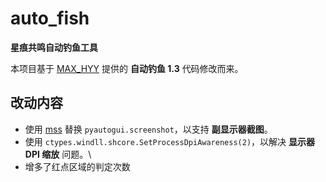 # auto_fish

**星痕共鸣自动钓鱼工具**

本项目基于 [MAX_HYY](https://space.bilibili.com/189854873) 提供的 **自动钓鱼 1.3** 代码修改而来。

## 改动内容

- 使用 [mss](https://github.com/BoboTiG/python-mss) 替换 `pyautogui.screenshot`，以支持 **副显示器截图**。
- 使用 `ctypes.windll.shcore.SetProcessDpiAwareness(2)`，以解决 **显示器 DPI 缩放** 问题。\
- 增多了红点区域的判定次数
